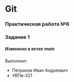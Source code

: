 # Git
### Практическая работа №6
### Задание 1
##### Изменено в ветке main 
Выполнил:
* Петраков Иван Андреевич
* УВПв-321
